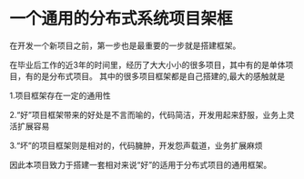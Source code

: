 # 一个通用的分布式系统项目架框

在开发一个新项目之前，第一步也是最重要的一步就是搭建框架。

在毕业后工作的近3年的时间里，经历了大大小小的很多项目，其中有的是单体项目，有的是分布式项目。
其中的很多项目框架都是自己搭建的,最大的感触就是

1.项目框架存在一定的通用性

2.“好”项目框架带来的好处是不言而喻的，代码简洁，开发用起来舒服，业务上灵活扩展容易

3.“坏”的项目框架则是相对的，代码臃肿，开发怨声载道，业务扩展麻烦


因此本项目致力于搭建一套相对来说“好”的适用于分布式项目的通用框架。